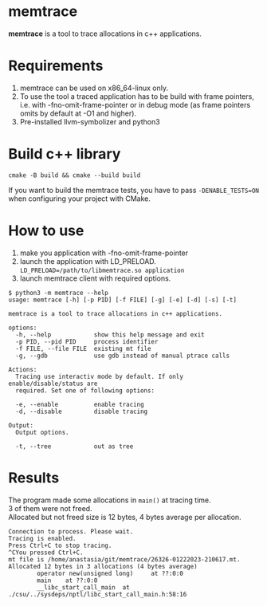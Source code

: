 # memtrace
**memtrace** is a tool to trace allocations in c++ applications.

# Requirements
1. memtrace can be used on x86_64-linux only.
2. To use the tool a traced application has to be build with frame pointers, \
i.e. with -fno-omit-frame-pointer or in debug mode (as frame pointers omits by default at -O1 and higher).
3. Pre-installed llvm-symbolizer and python3

# Build c++ library
```cmake -B build && cmake --build build```

If you want to build the memtrace tests, you have to pass `-DENABLE_TESTS=ON` when configuring your project with CMake.

# How to use
1. make you application with -fno-omit-frame-pointer
2. launch the application with LD_PRELOAD. \
`LD_PRELOAD=/path/to/libmemtrace.so application`
3. launch memtrace client with required options.
```
$ python3 -m memtrace --help
usage: memtrace [-h] [-p PID] [-f FILE] [-g] [-e] [-d] [-s] [-t]

memtrace is a tool to trace allocations in c++ applications.

options:
  -h, --help            show this help message and exit
  -p PID, --pid PID     process identifier
  -f FILE, --file FILE  existing mt file
  -g, --gdb             use gdb instead of manual ptrace calls

Actions:
  Tracing use interactiv mode by default. If only enable/disable/status are
  required. Set one of following options:

  -e, --enable          enable tracing
  -d, --disable         disable tracing

Output:
  Output options.

  -t, --tree            out as tree
```

# Results
The program made some allocations in `main()` at tracing time. \
3 of them were not freed. \
Allocated but not freed size is 12 bytes, 4 bytes average per allocation.
```
Connection to process. Please wait.
Tracing is enabled.
Press Ctrl+C to stop tracing.
^CYou pressed Ctrl+C.
mt file is /home/anastasia/git/memtrace/26326-01222023-210617.mt.
Allocated 12 bytes in 3 allocations (4 bytes average)
        operator new(unsigned long)     at ??:0:0
        main    at ??:0:0
        __libc_start_call_main  at ./csu/../sysdeps/nptl/libc_start_call_main.h:58:16
```
